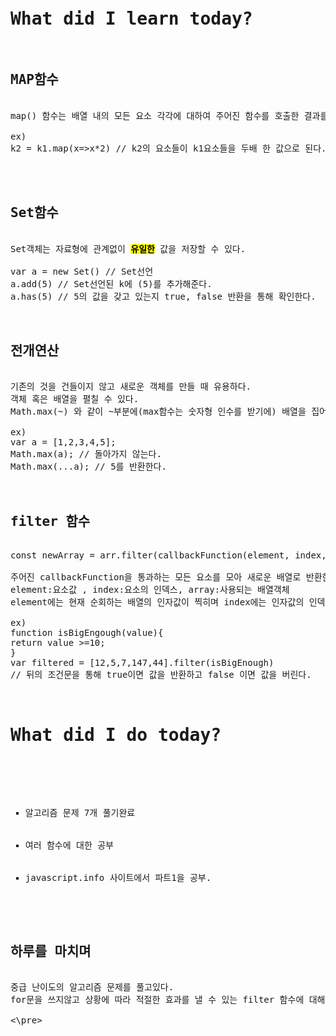 <pre>


<h1>What did I learn today?</h1>
<h2>MAP함수</h2>
map() 함수는 배열 내의 모든 요소 각각에 대하여 주어진 함수를 호출한 결과를 모아 새로운 배열을 반환한다.

ex)
k2 = k1.map(x=>x*2) // k2의 요소들이 k1요소들을 두배 한 값으로 된다.



<h2>Set함수</h2>
Set객체는 자료형에 관계없이 <mark><strong>유일한</strong></mark> 값을 저장할 수 있다. 

var a = new Set() // Set선언
a.add(5) // Set선언된 k에 (5)를 추가해준다.
a.has(5) // 5의 값을 갖고 있는지 true, false 반환을 통해 확인한다.


<h2>전개연산</h2>
기존의 것을 건들이지 않고 새로운 객체를 만들 때 유용하다.
객체 혹은 배열을 펼칠 수 있다.
Math.max(~) 와 같이 ~부분에(max함수는 숫자형 인수를 받기에) 배열을 집어넣을 수 없으므로 따로 선언을 해주어야하는데 스크립트가 돌아갈 때 배열 내 요소가 아주 많을 수도, 아주 없을 수도 있기 때문에 수동으로 처리하다간 코드가 지저분 해질 수 있다. 이럴때에 전개연산자를 이용하면 된다.

ex)
var a = [1,2,3,4,5];
Math.max(a); // 돌아가지 않는다.
Math.max(...a); // 5를 반환한다.


<h2>filter 함수</h2>
const newArray = arr.filter(callbackFunction(element, index, array), thisArg);

주어진 callbackFunction을 통과하는 모든 요소를 모아 새로운 배열로 반환한다.
element:요소값 , index:요소의 인덱스, array:사용되는 배열객체
element에는 현재 순회하는 배열의 인자값이 찍히며 index에는 인자값의 인덱스, array 에는 현재 배열의 로그창이 찍히게 된다.

ex)
function isBigEngough(value){
return value >=10;
}
var filtered = [12,5,7,147,44].filter(isBigEnough)
// 뒤의 조건문을 통해 true이면 값을 반환하고 false 이면 값을 버린다.


<h1>What did I do today?</h1>
       <ul type="square">
        <li>알고리즘 문제 7개 풀기완료</li>
        <li>여러 함수에 대한 공부</li>
        <li>javascript.info 사이트에서 파트1을 공부.
        </ul>
        
<h2>하루를 마치며</h2>
중급 난이도의 알고리즘 문제를 풀고있다. 
for문을 쓰지않고 상황에 따라 적절한 효과를 낼 수 있는 filter 함수에 대해 알게 되었고 다른 많은 함수들을 알게 될 수 있었다. 알고리즘 문제 중 가장 어려운 파트는 이차원배열이다. 주어진 알고리즘 문제들 중 이차원배열 문제 두개는 아직 하나도 풀지 못했다. 하지만 점점 함수들이 손에 익어가는 것을 느낄 수 있다.

<\pre>
